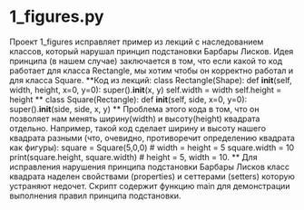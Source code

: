 # 1_figures.py

Проект 1_figures исправляет пример из лекций с наследованием классов, который нарушал принцип подстановки Барбары Лисков.
Идея принципа (в нашем случае) заключается в том, что если какой то код работает для класса Rectangle, мы хотим чтобы он корректно работал и для класса Square.
**Код из лекций: 
class Rectangle(Shape):
  def __init__(self, width, height, x=0, y=0):
    super().__init__(x, y)
    self.width = width
    self.height = height
**
class Square(Rectangle):
  def __init__(self, side, x=0, y=0):
    super().__init__(side, side, x, y)
**
Проблема этого кода в том, что он позволяет нам менять ширину(width) и высоту(height) квадрата отдельно.
Например, такой код сделает ширину и высоту нашего квадрата разными (что, очевидно, противоречит определению квадрата как фигуры): 
    square = Square(5,0,0) # width = height = 5
    square.width = 10
    print(square.height, square.width) # height = 5, width = 10.
**
Для исправления нарушения принципа подстановки Барбары Лисков класс квадрата наделен свойствами (properties) и сеттерами (setters) которую устраняют недочет.
Скрипт содержит функцию main для демонстрации выполнения правил принципа подстановки.